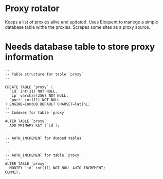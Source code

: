 Proxy rotator 
=================

Keeps a list of proxies alive and updated. 
Uses Eloquent to manege a simple database table withe the proxies. 
Scrapes some sites as a proxy source.

# Needs database table to store proxy information 
```mysql
--
-- Table structure for table `proxy`
--

CREATE TABLE `proxy` (
  `id` int(11) NOT NULL,
  `ip` varchar(256) NOT NULL,
  `port` int(11) NOT NULL
) ENGINE=InnoDB DEFAULT CHARSET=latin1;
--
-- Indexes for table `proxy`
--
ALTER TABLE `proxy`
  ADD PRIMARY KEY (`id`);

--
-- AUTO_INCREMENT for dumped tables
--

--
-- AUTO_INCREMENT for table `proxy`
--
ALTER TABLE `proxy`
  MODIFY `id` int(11) NOT NULL AUTO_INCREMENT;
COMMIT;
```